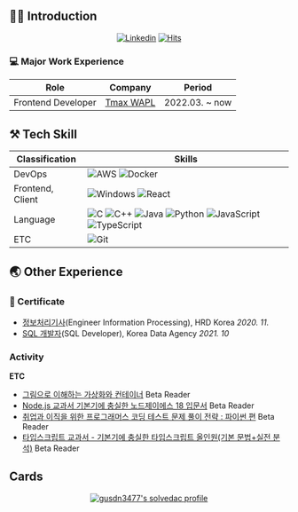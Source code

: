 ## 🙋‍♂️ Introduction
<div align="center">

[![Linkedin](https://img.shields.io/badge/-LinkedIn-blue?style=flat-square&logo=Linkedin&logoColor=white)](https://www.linkedin.com/in/gusdn3477/)
[![Hits](https://hits.seeyoufarm.com/api/count/incr/badge.svg?url=https%3A%2F%2Fgithub.com%2Fgusdn3477&count_bg=%2379C83D&title_bg=%23555555&icon=&icon_color=%23E7E7E7&title=hits&edge_flat=false)](https://hits.seeyoufarm.com)
</div>

### 💻 Major Work Experience
| Role | Company | Period |
|---|---|---|
| Frontend Developer |[Tmax WAPL](https://wapl.ai/)|2022.03. ~ now|

## ⚒ Tech Skill
|Classification|Skills|
|---|---|
|DevOps|![AWS](https://img.shields.io/badge/AWS-%23FF9900.svg?style=for-the-badge&logo=amazon-aws&logoColor=white) ![Docker](https://img.shields.io/badge/docker-%230db7ed.svg?style=for-the-badge&logo=docker&logoColor=white) |
|Frontend, Client|![Windows](https://img.shields.io/badge/Windows-0078D6?style=for-the-badge&logo=windows&logoColor=white) ![React](https://img.shields.io/badge/react-%2320232a.svg?style=for-the-badge&logo=react&logoColor=%2361DAFB)|
|Language|![C](https://img.shields.io/badge/c-%2300599C.svg?style=for-the-badge&logo=c&logoColor=white) ![C++](https://img.shields.io/badge/c++-%2300599C.svg?style=for-the-badge&logo=c%2B%2B&logoColor=white) ![Java](https://img.shields.io/badge/java-%23ED8B00.svg?style=for-the-badge&logo=java&logoColor=white) ![Python](https://img.shields.io/badge/python-3670A0?style=for-the-badge&logo=python&logoColor=ffdd54) ![JavaScript](https://img.shields.io/badge/javascript-%23323330.svg?style=for-the-badge&logo=javascript&logoColor=%23F7DF1E) ![TypeScript](https://img.shields.io/badge/typescript-%23323330.svg?style=for-the-badge&logo=typescript&logoColor=%23F7DF1E) |
|ETC|![Git](https://img.shields.io/badge/git-%23F05033.svg?style=for-the-badge&logo=git&logoColor=white)|

## 🌏 Other Experience

### 📜 Certificate

 - [정보처리기사](https://www.q-net.or.kr/crf005.do?id=crf00505&jmCd=1320)(Engineer Information Processing), HRD Korea *2020. 11.*
 - [SQL 개발자](https://www.dataq.or.kr/www/sub/a_04.do)(SQL Developer), Korea Data Agency *2021. 10*

### Activity

**ETC**
 - [그림으로 이해하는 가상화와 컨테이너](http://www.yes24.com/Product/Goods/115457586) Beta Reader
 - [Node.js 교과서 기본기에 충실한 노드제이에스 18 입문서](http://www.yes24.com/Product/Goods/116192535) Beta Reader
 - [취업과 이직을 위한 프로그래머스 코딩 테스트 문제 풀이 전략 : 파이썬 편](http://www.yes24.com/Product/Goods/117372831) Beta Reader
 - [타입스크립트 교과서 - 기본기에 충실한 타입스크립트 올인원(기본 문법+실전 분석)](https://www.yes24.com/Product/Goods/121208343) Beta Reader
## Cards

<div align="center">

[![gusdn3477's solvedac profile](http://mazassumnida.wtf/api/v2/generate_badge?boj=gusdn3477)](https://solved.ac/profile/gusdn3477)

</div>
